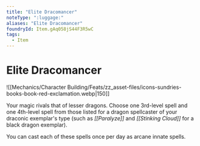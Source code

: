 ```yaml
---
title: "Elite Dracomancer"
noteType: ":luggage:"
aliases: "Elite Dracomancer"
foundryId: Item.gAq058jS44F3R5wC
tags:
  - Item
---
```


# Elite Dracomancer
![[Mechanics/Character Building/Feats/zz_asset-files/icons-sundries-books-book-red-exclamation.webp|150]]

Your magic rivals that of lesser dragons. Choose one 3rd-level spell and one 4th-level spell from those listed for a dragon spellcaster of your draconic exemplar's type (such as _[[Paralyze]]_ and _[[Stinking Cloud]]_ for a black dragon exemplar).

You can cast each of these spells once per day as arcane innate spells.

